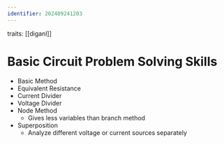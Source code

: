 ```yaml
---
identifier: 202409241203
---
```

traits: [[diganl]]
# Basic Circuit Problem Solving Skills
- Basic Method
- Equivalent Resistance
- Current Divider
- Voltage Divider
- Node Method
	- Gives less variables than branch method
- Superposition
	- Analyze different voltage or current sources separately